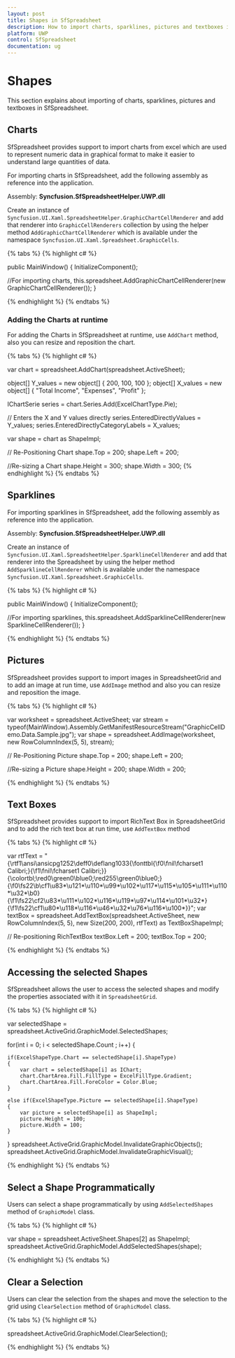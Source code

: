 ```yaml
---
layout: post
title: Shapes in SfSpreadsheet
description: How to import charts, sparklines, pictures and textboxes in SfSpreadsheet
platform: UWP
control: SfSpreadsheet
documentation: ug
---
```


# Shapes
  This section explains about importing of charts, sparklines, pictures and textboxes in SfSpreadsheet.

## Charts

SfSpreadsheet provides support to import charts from excel which are used to represent numeric data in graphical format to make it easier to understand large quantities of data.

For importing charts in SfSpreadsheet, add the following assembly as reference into the application.
 
Assembly: **Syncfusion.SfSpreadsheetHelper.UWP.dll**  

Create an instance of `Syncfusion.UI.Xaml.SpreadsheetHelper.GraphicChartCellRenderer` and add that renderer into `GraphicCellRenderers` collection by using the helper method `AddGraphicChartCellRenderer` which is available under the namespace `Syncfusion.UI.Xaml.Spreadsheet.GraphicCells`. 

{% tabs %}
{% highlight c# %}

public MainWindow()
{
  InitializeComponent();
  
  //For importing charts,
  this.spreadsheet.AddGraphicChartCellRenderer(new GraphicChartCellRenderer());
}

{% endhighlight %}
{% endtabs %}

### Adding the Charts at runtime

For adding the Charts in SfSpreadsheet at runtime, use `AddChart` method, also you can resize and reposition the chart.

{% tabs %}
{% highlight c# %}

var chart = spreadsheet.AddChart(spreadsheet.ActiveSheet);

object[] Y_values = new object[] { 200, 100, 100 };
object[] X_values = new object[] { "Total Income", "Expenses", "Profit" };

IChartSerie series = chart.Series.Add(ExcelChartType.Pie);

// Enters the X and Y values directly
series.EnteredDirectlyValues = Y_values;
series.EnteredDirectlyCategoryLabels = X_values;

var shape = chart as ShapeImpl;

// Re-Positioning Chart
shape.Top = 200;
shape.Left = 200;

//Re-sizing a Chart
shape.Height = 300;
shape.Width = 300;
{% endhighlight %}
{% endtabs %}


## Sparklines

For importing sparklines in SfSpreadsheet, add the following assembly as reference into the application.
 
Assembly: **Syncfusion.SfSpreadsheetHelper.UWP.dll**  

Create an instance of `Syncfusion.UI.Xaml.SpreadsheetHelper.SparklineCellRenderer` and add that renderer into the Spreadsheet by using the helper method `AddSparklineCellRenderer` which is available under the namespace `Syncfusion.UI.Xaml.Spreadsheet.GraphicCells`.

{% tabs %}
{% highlight c# %}

public MainWindow()
{
  InitializeComponent();
      
  //For importing sparklines,
  this.spreadsheet.AddSparklineCellRenderer(new SparklineCellRenderer());
}

{% endhighlight %}
{% endtabs %}

## Pictures

SfSpreadsheet provides support to import images in SpreadsheetGrid and to add an image at run time, use `AddImage` method and also you can resize and reposition the image.

{% tabs %}
{% highlight c# %}

var worksheet = spreadsheet.ActiveSheet;
var stream = typeof(MainWindow).Assembly.GetManifestResourceStream("GraphicCellDemo.Data.Sample.jpg");
var shape = spreadsheet.AddImage(worksheet, new RowColumnIndex(5, 5), stream);

// Re-Positioning Picture
shape.Top = 200;
shape.Left = 200;

 //Re-sizing a Picture
shape.Height = 200;
shape.Width = 200;

{% endhighlight %}
{% endtabs %}


## Text Boxes

SfSpreadsheet provides support to import RichText Box in SpreadsheetGrid and to add the rich text box at run time, use `AddTextBox` method

{% tabs %}
{% highlight c# %}

var rtfText = "{\\rtf1\\ansi\\ansicpg1252\\deff0\\deflang1033{\\fonttbl{\\f0\\fnil\\fcharset1 Calibri;}{\\f1\\fnil\\fcharset1 Calibri;}}{\\colortbl;\\red0\\green0\\blue0;\\red255\\green0\\blue0;}{\\f0\\fs22\\b\\cf1\\u83*\\u121*\\u110*\\u99*\\u102*\\u117*\\u115*\\u105*\\u111*\\u110*\\u32*\\b0}                           {\\f1\\fs22\\cf2\\u83*\\u111*\\u102*\\u116*\\u119*\\u97*\\u114*\\u101*\\u32*}{\\f1\\fs22\\cf1\\u80*\\u118*\\u116*\\u46*\\u32*\\u76*\\u116*\\u100*}}";
var textBox = spreadsheet.AddTextBox(spreadsheet.ActiveSheet, new RowColumnIndex(5, 5), new Size(200, 200), rtfText) as TextBoxShapeImpl;

// Re-positioning RichTextBox
textBox.Left = 200;
textBox.Top = 200;
         
{% endhighlight %}
{% endtabs %}

## Accessing the selected Shapes

SfSpreadsheet allows the user to access the selected shapes and modify the properties associated with it in `SpreadsheetGrid`.

{% tabs %}
{% highlight c# %}

var selectedShape = spreadsheet.ActiveGrid.GraphicModel.SelectedShapes;

for(int i = 0; i < selectedShape.Count ; i++)
{

    if(ExcelShapeType.Chart == selectedShape[i].ShapeType)
    {
        var chart = selectedShape[i] as IChart;
        chart.ChartArea.Fill.FillType = ExcelFillType.Gradient;
        chart.ChartArea.Fill.ForeColor = Color.Blue;
    }

    else if(ExcelShapeType.Picture == selectedShape[i].ShapeType)
    {
        var picture = selectedShape[i] as ShapeImpl;
        picture.Height = 100;
        picture.Width = 100;
    }
}
spreadsheet.ActiveGrid.GraphicModel.InvalidateGraphicObjects();
spreadsheet.ActiveGrid.GraphicModel.InvalidateGraphicVisual();

{% endhighlight %}
{% endtabs %}

## Select a Shape Programmatically

Users can select a shape programmatically by using `AddSelectedShapes` method of `GraphicModel` class.

{% tabs %}
{% highlight c# %}

var shape = spreadsheet.ActiveSheet.Shapes[2] as ShapeImpl;          
spreadsheet.ActiveGrid.GraphicModel.AddSelectedShapes(shape);

{% endhighlight %}
{% endtabs %}

## Clear a Selection

Users can clear the selection from the shapes and move the selection to the grid using `ClearSelection` method of `GraphicModel` class.

{% tabs %}
{% highlight c# %}

spreadsheet.ActiveGrid.GraphicModel.ClearSelection();

{% endhighlight %}
{% endtabs %}